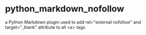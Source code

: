 # python_markdown_nofollow
a Python Markdown plugin used to add rel="external nofollow" and target="_blank" attribute to all &lt;a> tags
